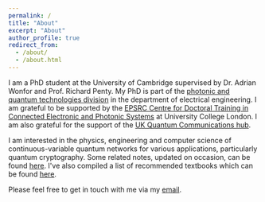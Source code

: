 ```yaml
---
permalink: /
title: "About"
excerpt: "About"
author_profile: true
redirect_from: 
  - /about/
  - /about.html
---
```


I am a PhD student at the University of Cambridge supervised by Dr. Adrian Wonfor and Prof. Richard Penty. My PhD is part of the [photonic and quantum technologies division](https://ee.eng.cam.ac.uk/index.php/photonic-and-quantum-technologies/) in the department of electrical engineering. I am grateful to be supported by the [EPSRC Centre for Doctoral Training in Connected Electronic and Photonic Systems](https://www.ceps-cdt.org/) at University College London. I am also grateful for the support of the [UK Quantum Communications hub](https://www.quantumcommshub.net/).

I am interested in the physics, engineering and computer science of continuous-variable quantum networks for various applications, particularly quantum cryptography. Some related notes, updated on occasion, can be found [here](/files/phd_notes.pdf). I've also compiled a list of recommended textbooks which can be found [here](/textbooks).

Please feel free to get in touch with me via my [email](mailto:aa2301@cam.ac.uk).